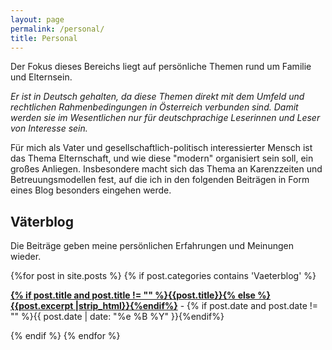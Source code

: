 ```yaml
---
layout: page
permalink: /personal/
title: Personal
---
```


Der Fokus dieses Bereichs liegt auf persönliche Themen rund um Familie und Elternsein.

_Er ist in Deutsch gehalten, da diese Themen  direkt mit dem Umfeld und rechtlichen Rahmenbedingungen in Österreich verbunden sind. Damit werden sie im Wesentlichen nur für deutschprachige Leserinnen und Leser von Interesse sein._ 


Für mich als Vater und gesellschaftlich-politisch interessierter Mensch ist das Thema Elternschaft, und wie diese "modern" organisiert sein soll, ein großes Anliegen. Insbesondere macht sich das Thema an Karenzzeiten und Betreuungsmodellen fest, auf die ich in den folgenden Beiträgen in Form eines Blog besonders eingehen werde.

## Väterblog

Die Beiträge geben meine persönlichen Erfahrungen und Meinungen wieder.


<div id="archives">
  <section id="archive">
      {%for post in site.posts %}
	  {% if post.categories contains 'Vaeterblog' %}
      <p><b><a href="{{ site.baseurl }}{{ post.url }}">{% if post.title and post.title != "" %}{{post.title}}{% else %}{{post.excerpt |strip_html}}{%endif%}</a></b> - {% if post.date and post.date != "" %}{{ post.date | date: "%e %B %Y" }}{%endif%}</p>
      {% endif %}
	  {% endfor %}
  </section>
</div>